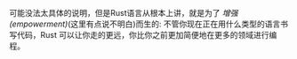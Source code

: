 可能没法太具体的说明，但是Rust语言从根本上讲，就是为了 *增强(empowerment)*(这里有点说不明白)而生的: 不管你现在正在用什么类型的语言书写代码，Rust 可以让你走的更远，你比你之前更加简便地在更多的领域进行编程。
